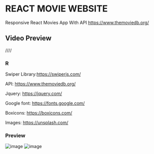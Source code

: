 # REACT MOVIE WEBSITE

Responsive React Movies App With API https://www.themoviedb.org/

## Video Preview

////

### R

Swiper Library:https://swiperjs.com/

API: https://www.themoviedb.org/

Jquery: https://jquery.com/

Google font: https://fonts.google.com/

Boxicons: https://boxicons.com/

Images: https://unsplash.com/





### Preview

![image](https://user-images.githubusercontent.com/86012214/158963515-141a1941-db59-4c10-8e1a-df6b6639c5a3.png)
![image](https://user-images.githubusercontent.com/86012214/158963559-24a944d6-ddf6-419e-8fcf-713ce585f90a.png)

